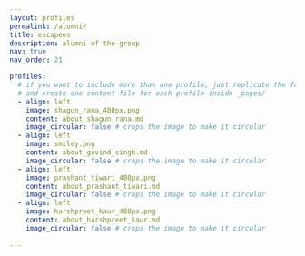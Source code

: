 ```yaml
---
layout: profiles
permalink: /alumni/
title: escapees
description: alumni of the group
nav: true
nav_order: 21

profiles:
  # if you want to include more than one profile, just replicate the following block
  # and create one content file for each profile inside _pages/
  - align: left
    image: shagun_rana_480px.png
    content: about_shagun_rana.md
    image_circular: false # crops the image to make it circular
  - align: left
    image: smiley.png
    content: about_govind_singh.md
    image_circular: false # crops the image to make it circular
  - align: left
    image: prashant_tiwari_480px.png
    content: about_prashant_tiwari.md
    image_circular: false # crops the image to make it circular
  - align: left
    image: harshpreet_kaur_480px.png
    content: about_harshpreet_kaur.md
    image_circular: false # crops the image to make it circular
	
---
```

